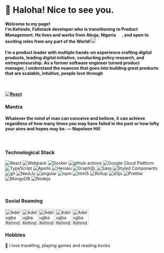 <h1>👋 Haloha! Nice to see you.</h1>



<h4>Welcome to my page! </br> I'm Kehinde, Fullstack developer who is transitioning to Product Management. He lives and works from <b>Abuja, Nigeria <img src="https://cdn-icons.flaticon.com/png/512/5922/premium/5922004.png?token=exp=1659353245~hmac=ceee2f18dc6df8ef6447d37fa1fed596" width="16"/></b>, and open to exciting roles from any part of the World!</b><img src="https://cdn-icons.flaticon.com/png/512/2072/premium/2072130.png?token=exp=1659353461~hmac=84392e96a9898b8549b3c31216ce0ef7" width="18"/></h4>
<h4>I’m a product leader with multiple hands-on experience crafting digital products, leading digital initiative, conducting policy research, and entrepreneurship. As a former software engineer turned product manager, I understand the nuances that goes into building great products that are scalable, intuitive, people love through<h4><br>

<p>
<a href="https://adelugbakehinde.netlify.app/" target="_blank">
<img alt="React" src="https://res.cloudinary.com/dy0ccfsbp/image/upload/v1659895615/resume/Screenshot_235_etahaz.png" />
</a>
</p>

<h3>Mantra</h3>
<h4>Whatever the mind of man can conceive and believe, it can achieve regardless of how many times you may have failed in the past or how lofty your aims and hopes may be. — Napoleon Hill</h4><br>


<h3>Technological Stack</h3>
<p>
  <img alt="React" src="https://img.shields.io/badge/-React-45b8d8?style=flat-square&logo=react&logoColor=white" />
  <img alt="Webpack" src="https://img.shields.io/badge/-Webpack-8DD6F9?style=flat-square&logo=webpack&logoColor=white" /> 
  <img alt="Docker" src="https://img.shields.io/badge/-Docker-46a2f1?style=flat-square&logo=docker&logoColor=white" />
  <img alt="github actions" src="https://img.shields.io/badge/-Github_Actions-2088FF?style=flat-square&logo=github-actions&logoColor=white" />
  <img alt="Google Cloud Platform" src="https://img.shields.io/badge/-Google_Cloud_Platform-1a73e8?style=flat-square&logo=google-cloud&logoColor=white" />
  <img alt="TypeScript" src="https://img.shields.io/badge/-TypeScript-007ACC?style=flat-square&logo=typescript&logoColor=white" /> 
  <img alt="Apollo" src="https://img.shields.io/badge/-Apollo%20GraphQL-311C87?style=flat-square&logo=apollo-graphql&logoColor=white" />
  <img alt="Heroku" src="https://img.shields.io/badge/-Heroku-430098?style=flat-square&logo=heroku&logoColor=white" />   
  <img alt="GraphQL" src="https://img.shields.io/badge/-GraphQL-E10098?style=flat-square&logo=graphql&logoColor=white" />
  <img alt="Sass" src="https://img.shields.io/badge/-Sass-CC6699?style=flat-square&logo=sass&logoColor=white" />
  <img alt="Styled Components" src="https://img.shields.io/badge/-Styled_Components-db7092?style=flat-square&logo=styled-components&logoColor=white" />
  <img alt="git" src="https://img.shields.io/badge/-Git-F05032?style=flat-square&logo=git&logoColor=white" />
  <img alt="NestJs" src="https://img.shields.io/badge/-NestJs-ea2845?style=flat-square&logo=nestjs&logoColor=white" />
  <img alt="angular" src="https://img.shields.io/badge/-Angular-DD0031?style=flat-square&logo=angular&logoColor=white" />
  <img alt="npm" src="https://img.shields.io/badge/-NPM-CB3837?style=flat-square&logo=npm&logoColor=white" />
  <img alt="html5" src="https://img.shields.io/badge/-HTML5-E34F26?style=flat-square&logo=html5&logoColor=white" /> 
  <img alt="Rollup" src="https://img.shields.io/badge/-Rollup-EC4A3F?style=flat-square&logo=rollup.js&logoColor=white" />
  <img alt="d3js" src="https://img.shields.io/badge/-D3.js-F9A03C?style=flat-square&logo=d3.js&logoColor=white" />
  <img alt="Prettier" src="https://img.shields.io/badge/-Prettier-F7B93E?style=flat-square&logo=prettier&logoColor=white" />
  <img alt="MongoDB" src="https://img.shields.io/badge/-MongoDB-13aa52?style=flat-square&logo=mongodb&logoColor=white" />
  <img alt="Nodejs" src="https://img.shields.io/badge/-Nodejs-43853d?style=flat-square&logo=Node.js&logoColor=white" />
</p><br>


<h3>Social Roaming</h3>
<p>
<a target="_blank" href="https://www.instagram.com/kehindeadelugba/">
  <img align="left" alt="Adelugba Kehinde | Instagram" width="52px" src="https://www.logo.wine/a/logo/Instagram/Instagram-Logo.wine.svg" />
</a>
<a target="_blank" href="https://web.facebook.com/kennyadenat">
  <img align="left" alt="Adelugba Kehinde | Facebook" width="52px" src="https://www.logo.wine/a/logo/Facebook/Facebook-f_Logo-Blue-Logo.wine.svg" />
</a>
<a target="_blank" href="https://twitter.com/natireken">
  <img align="left" alt="Adelugba Kehinde | Twitter" width="52px" src="https://www.logo.wine/a/logo/Twitter/Twitter-Logo.wine.svg" />
</a>
<a target="_blank" href="https://www.linkedin.com/in/adelugbakehinde/">
  <img align="left" alt="Adelugba Kehinde | LinkedIN" width="52px" src="https://www.logo.wine/a/logo/LinkedIn/LinkedIn-Icon-Logo.wine.svg" />
</a>
 <a target="_blank" href="https://adelugbakehinde.netlify.app/">
 <img align="left" alt="Adelugba Kehinde | Website" width="52px" src="https://www.logo.wine/a/logo/Google_Chrome/Google_Chrome-Logo.wine.svg" />
</a>
</p>
<br><br><br>

<h3>Hobbies</h3>
<p>💞️ I love travelling, playing games and reading books</p><br>
  
<!-- <h3>Gitub Stats</h3>
<p align="center"> <img src="https://github-readme-stats.vercel.app/api?username=kennyadenat&show_icons=true&theme=gotham" alt="abhisheknaiidu" /> -->
<!---
kennyadenat/kennyadenat is a ✨ special ✨ repository because its `README.md` (this file) appears on your GitHub profile.
You can click the Preview link to take a look at your changes.
--->

